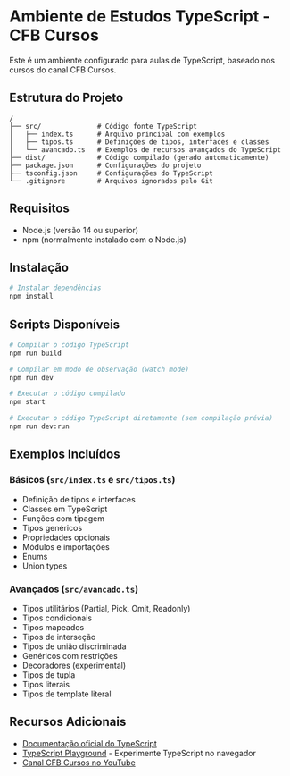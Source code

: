 # Ambiente de Estudos TypeScript - CFB Cursos

Este é um ambiente configurado para aulas de TypeScript, baseado nos cursos do canal CFB Cursos.

## Estrutura do Projeto

```
/
├── src/              # Código fonte TypeScript
│   ├── index.ts      # Arquivo principal com exemplos
│   ├── tipos.ts      # Definições de tipos, interfaces e classes
│   └── avancado.ts   # Exemplos de recursos avançados do TypeScript
├── dist/             # Código compilado (gerado automaticamente)
├── package.json      # Configurações do projeto
├── tsconfig.json     # Configurações do TypeScript
└── .gitignore        # Arquivos ignorados pelo Git
```

## Requisitos

- Node.js (versão 14 ou superior)
- npm (normalmente instalado com o Node.js)

## Instalação

```bash
# Instalar dependências
npm install
```

## Scripts Disponíveis

```bash
# Compilar o código TypeScript
npm run build

# Compilar em modo de observação (watch mode)
npm run dev

# Executar o código compilado
npm start

# Executar o código TypeScript diretamente (sem compilação prévia)
npm run dev:run
```

## Exemplos Incluídos

### Básicos (`src/index.ts` e `src/tipos.ts`)

- Definição de tipos e interfaces
- Classes em TypeScript
- Funções com tipagem
- Tipos genéricos
- Propriedades opcionais
- Módulos e importações
- Enums
- Union types

### Avançados (`src/avancado.ts`)

- Tipos utilitários (Partial, Pick, Omit, Readonly)
- Tipos condicionais
- Tipos mapeados
- Tipos de interseção
- Tipos de união discriminada
- Genéricos com restrições
- Decoradores (experimental)
- Tipos de tupla
- Tipos literais
- Tipos de template literal

## Recursos Adicionais

- [Documentação oficial do TypeScript](https://www.typescriptlang.org/docs/)
- [TypeScript Playground](https://www.typescriptlang.org/play) - Experimente TypeScript no navegador
- [Canal CFB Cursos no YouTube](https://www.youtube.com/cfbcursos)